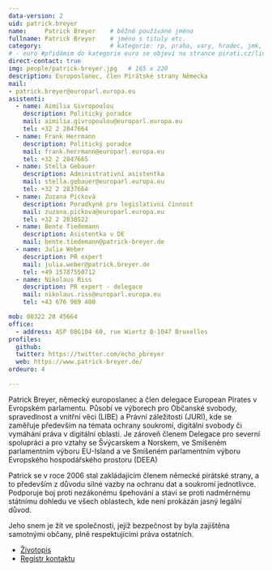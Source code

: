 ```yaml
---
data-version: 2
uid: patrick.breyer
name:     Patrick Breyer  	# běžně používáné jméno
fullname: Patrick Breyer  	# jméno s tituly etc.
category:                 	# kategorie: rp, praha, vary, hradec, jmk, senat
# - euro #přidámim do kategorie euro se objeví na strance pirati.cz/lide v kategii europoslancu
direct-contact: true
img: people/patrick-breyer.jpg   # 165 x 220
description: Europoslanec, člen Pirátské strany Německa
mail:
- patrick.breyer@europarl.europa.eu 
asistenti:
  - name: Aimilia Givropoulou
    description: Politický poradce
    mail: aimilia.givropoulou@europarl.europa.eu
    tel: +32 2 2847664
  - name: Frank Herrmann
    description: Politický poradce
    mail: frank.herrmann@europarl.europa.eu
    tel: +32 2 2847665
  - name: Stella Gebauer
    description: Administrativní asistentka
    mail: stella.gebauer@europarl.europa.eu
    tel: +32 2 2837664
  - name: Zuzana Picková
    description: Poradkyně pro legislativní činnost
    mail: zuzana.pickova@europarl.europa.eu
    tel: +32 2 2838522
  - name: Bente Tiedemann
    description: Asistentka v DE
    mail: bente.tiedemann@patrick-breyer.de
  - name: Julia Weber
    description: PR expert
    mail: julia.weber@patrick.breyer.de
    tel: +49 15787550712  
  - name: Nikolaus Riss
    description: PR expert - delegace 
    mail: nikolaus.riss@europarl.europa.eu
    tel: +43 676 969 400

mob: 00322 28 45664
office: 
  - address: ASP 08G104 60, rue Wiertz B-1047 Bruxelles 
profiles:
  github:
  twitter: https://twitter.com/echo_pbreyer
  web: https://www.patrick-breyer.de/
ordeuro: 4

---
```

Patrick Breyer, německý europoslanec a člen delegace European Pirates v Evropském parlamentu. Působí ve výborech pro Občanské svobody, spravedlnost a vnitřní věci (LIBE) a Právní záležitosti (JURI), kde se zaměřuje především na témata ochrany soukromí, digitální svobody či vymáhání práva v digitální oblasti. Je zároveň členem Delegace pro severní spolupráci a pro vztahy se Švýcarskem a Norskem, ve Smíšeném parlamentním výboru EU-Island a ve Smíšeném parlamentním výboru Evropského hospodářského prostoru (DEEA)

Patrick se v roce 2006 stal zakládajícím členem německé pirátské strany, a to především z důvodu silné vazby na ochranu dat a soukromí jednotlivce. Podporuje boj proti nezákonému špehování a staví se proti nadměrnému státnímu dohledu ve všech oblastech, kde není prokázán jasný legální důvod. 

Jeho snem je žít ve společnosti, jejíž bezpečnost by byla zajištěna samotnými občany, plně respektujícími práva ostatních.

* [Životopis](https://www.europarl.europa.eu/meps/cs/197431/PATRICK_BREYER/cv#mep-card-content)
* [Registr kontaktu](https://www.europarl.europa.eu/meps/cs/197431/PATRICK_BREYER/meetings/past#mep-card-content)
